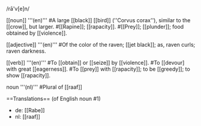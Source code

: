 /rā'v[e]n/

[[noun]] '''(en)'''
#A large [[black]] [[bird]] (''Corvus corax''), similar to the [[crow]], but larger.
#[[Rapine]]; [[rapacity]].
#[[Prey]]; [[plunder]]; food obtained by [[violence]].

[[adjective]] '''(en)'''
#Of the color of the raven; [[jet black]]; as, raven curls; raven darkness.

[[verb]] '''(en)'''
#To [[obtain]] or [[seize]] by [[violence]].
#To [[devour] with great [[eagerness]].
#To [[prey]] with [[rapacity]]; to be [[greedy]]; to show [[rapacity]].

noun '''(nl)'''
#Plural of [[raaf]]

==Translations==
(of English noun #1)
* de: [[Rabe]]
* nl: [[raaf]]